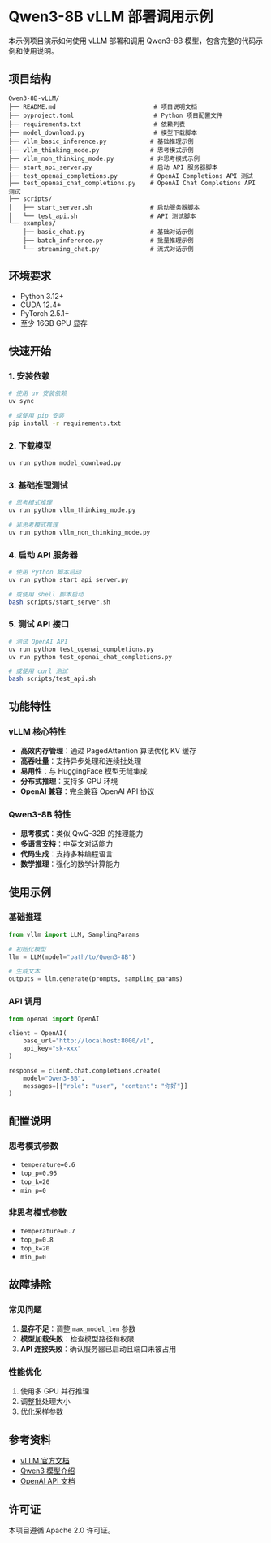 # Qwen3-8B vLLM 部署调用示例

本示例项目演示如何使用 vLLM 部署和调用 Qwen3-8B 模型，包含完整的代码示例和使用说明。

## 项目结构

```
Qwen3-8B-vLLM/
├── README.md                           # 项目说明文档
├── pyproject.toml                      # Python 项目配置文件
├── requirements.txt                    # 依赖列表
├── model_download.py                   # 模型下载脚本
├── vllm_basic_inference.py            # 基础推理示例
├── vllm_thinking_mode.py              # 思考模式示例
├── vllm_non_thinking_mode.py          # 非思考模式示例
├── start_api_server.py                # 启动 API 服务器脚本
├── test_openai_completions.py         # OpenAI Completions API 测试
├── test_openai_chat_completions.py    # OpenAI Chat Completions API 测试
├── scripts/
│   ├── start_server.sh                # 启动服务器脚本
│   └── test_api.sh                    # API 测试脚本
└── examples/
    ├── basic_chat.py                  # 基础对话示例
    ├── batch_inference.py             # 批量推理示例
    └── streaming_chat.py              # 流式对话示例
```

## 环境要求

- Python 3.12+
- CUDA 12.4+
- PyTorch 2.5.1+
- 至少 16GB GPU 显存

## 快速开始

### 1. 安装依赖

```bash
# 使用 uv 安装依赖
uv sync

# 或使用 pip 安装
pip install -r requirements.txt
```

### 2. 下载模型

```bash
uv run python model_download.py
```

### 3. 基础推理测试

```bash
# 思考模式推理
uv run python vllm_thinking_mode.py

# 非思考模式推理
uv run python vllm_non_thinking_mode.py
```

### 4. 启动 API 服务器

```bash
# 使用 Python 脚本启动
uv run python start_api_server.py

# 或使用 shell 脚本启动
bash scripts/start_server.sh
```

### 5. 测试 API 接口

```bash
# 测试 OpenAI API
uv run python test_openai_completions.py
uv run python test_openai_chat_completions.py

# 或使用 curl 测试
bash scripts/test_api.sh
```

## 功能特性

### vLLM 核心特性
- **高效内存管理**：通过 PagedAttention 算法优化 KV 缓存
- **高吞吐量**：支持异步处理和连续批处理
- **易用性**：与 HuggingFace 模型无缝集成
- **分布式推理**：支持多 GPU 环境
- **OpenAI 兼容**：完全兼容 OpenAI API 协议

### Qwen3-8B 特性
- **思考模式**：类似 QwQ-32B 的推理能力
- **多语言支持**：中英文对话能力
- **代码生成**：支持多种编程语言
- **数学推理**：强化的数学计算能力

## 使用示例

### 基础推理
```python
from vllm import LLM, SamplingParams

# 初始化模型
llm = LLM(model="path/to/Qwen3-8B")

# 生成文本
outputs = llm.generate(prompts, sampling_params)
```

### API 调用
```python
from openai import OpenAI

client = OpenAI(
    base_url="http://localhost:8000/v1",
    api_key="sk-xxx"
)

response = client.chat.completions.create(
    model="Qwen3-8B",
    messages=[{"role": "user", "content": "你好"}]
)
```

## 配置说明

### 思考模式参数
- `temperature=0.6`
- `top_p=0.95`
- `top_k=20`
- `min_p=0`

### 非思考模式参数
- `temperature=0.7`
- `top_p=0.8`
- `top_k=20`
- `min_p=0`

## 故障排除

### 常见问题
1. **显存不足**：调整 `max_model_len` 参数
2. **模型加载失败**：检查模型路径和权限
3. **API 连接失败**：确认服务器已启动且端口未被占用

### 性能优化
1. 使用多 GPU 并行推理
2. 调整批处理大小
3. 优化采样参数

## 参考资料

- [vLLM 官方文档](https://docs.vllm.ai/)
- [Qwen3 模型介绍](https://github.com/QwenLM/Qwen3)
- [OpenAI API 文档](https://platform.openai.com/docs/api-reference)

## 许可证

本项目遵循 Apache 2.0 许可证。

